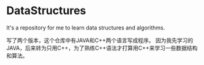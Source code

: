 # DataStructures
It's a repository for me to learn data structures and algorithms.

写了两个版本，这个仓库中有JAVA和C++两个语言写成程序。
因为我先学习的JAVA，后来转为只用C++，为了熟练C++语法才打算用C++来学习一些数据结构和算法。
